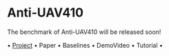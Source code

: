# Anti-UAV410
The benchmark of Anti-UAV410 will be released soon!

• [Project](https://sites.google.com/view/anti-uav410/) • Paper • Baselines • DemoVideo • Tutorial •
